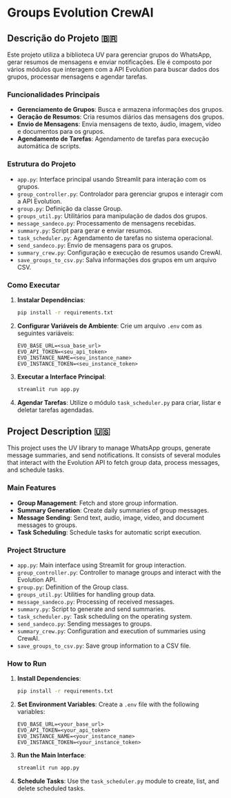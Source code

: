 # Groups Evolution CrewAI

## Descrição do Projeto 🇧🇷

Este projeto utiliza a biblioteca UV para gerenciar grupos do WhatsApp, gerar resumos de mensagens e enviar notificações. Ele é composto por vários módulos que interagem com a API Evolution para buscar dados dos grupos, processar mensagens e agendar tarefas.

### Funcionalidades Principais
- **Gerenciamento de Grupos**: Busca e armazena informações dos grupos.
- **Geração de Resumos**: Cria resumos diários das mensagens dos grupos.
- **Envio de Mensagens**: Envia mensagens de texto, áudio, imagem, vídeo e documentos para os grupos.
- **Agendamento de Tarefas**: Agendamento de tarefas para execução automática de scripts.

### Estrutura do Projeto
- `app.py`: Interface principal usando Streamlit para interação com os grupos.
- `group_controller.py`: Controlador para gerenciar grupos e interagir com a API Evolution.
- `group.py`: Definição da classe Group.
- `groups_util.py`: Utilitários para manipulação de dados dos grupos.
- `message_sandeco.py`: Processamento de mensagens recebidas.
- `summary.py`: Script para gerar e enviar resumos.
- `task_scheduler.py`: Agendamento de tarefas no sistema operacional.
- `send_sandeco.py`: Envio de mensagens para os grupos.
- `summary_crew.py`: Configuração e execução de resumos usando CrewAI.
- `save_groups_to_csv.py`: Salva informações dos grupos em um arquivo CSV.

### Como Executar
1. **Instalar Dependências**:
    ```sh
    pip install -r requirements.txt
    ```

2. **Configurar Variáveis de Ambiente**:
    Crie um arquivo `.env` com as seguintes variáveis:
    ```env
    EVO_BASE_URL=<sua_base_url>
    EVO_API_TOKEN=<seu_api_token>
    EVO_INSTANCE_NAME=<seu_instance_name>
    EVO_INSTANCE_TOKEN=<seu_instance_token>
    ```

3. **Executar a Interface Principal**:
    ```sh
    streamlit run app.py
    ```

4. **Agendar Tarefas**:
    Utilize o módulo `task_scheduler.py` para criar, listar e deletar tarefas agendadas.

## Project Description 🇺🇸

This project uses the UV library to manage WhatsApp groups, generate message summaries, and send notifications. It consists of several modules that interact with the Evolution API to fetch group data, process messages, and schedule tasks.

### Main Features
- **Group Management**: Fetch and store group information.
- **Summary Generation**: Create daily summaries of group messages.
- **Message Sending**: Send text, audio, image, video, and document messages to groups.
- **Task Scheduling**: Schedule tasks for automatic script execution.

### Project Structure
- `app.py`: Main interface using Streamlit for group interaction.
- `group_controller.py`: Controller to manage groups and interact with the Evolution API.
- `group.py`: Definition of the Group class.
- `groups_util.py`: Utilities for handling group data.
- `message_sandeco.py`: Processing of received messages.
- `summary.py`: Script to generate and send summaries.
- `task_scheduler.py`: Task scheduling on the operating system.
- `send_sandeco.py`: Sending messages to groups.
- `summary_crew.py`: Configuration and execution of summaries using CrewAI.
- `save_groups_to_csv.py`: Save group information to a CSV file.

### How to Run
1. **Install Dependencies**:
    ```sh
    pip install -r requirements.txt
    ```

2. **Set Environment Variables**:
    Create a `.env` file with the following variables:
    ```env
    EVO_BASE_URL=<your_base_url>
    EVO_API_TOKEN=<your_api_token>
    EVO_INSTANCE_NAME=<your_instance_name>
    EVO_INSTANCE_TOKEN=<your_instance_token>
    ```

3. **Run the Main Interface**:
    ```sh
    streamlit run app.py
    ```

4. **Schedule Tasks**:
    Use the `task_scheduler.py` module to create, list, and delete scheduled tasks.
